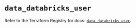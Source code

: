 # `data_databricks_user`

Refer to the Terraform Registry for docs: [`data_databricks_user`](https://registry.terraform.io/providers/databricks/databricks/1.91.0/docs/data-sources/user).
